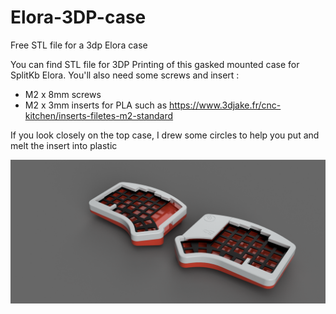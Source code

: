 # Elora-3DP-case
Free STL file for a 3dp Elora case

You can find STL file for 3DP Printing of this gasked mounted case for SplitKb Elora.
You'll also need some screws and insert :
* M2 x 8mm screws
* M2 x 3mm inserts for PLA such as https://www.3djake.fr/cnc-kitchen/inserts-filetes-m2-standard

If you look closely on the top case, I drew some circles to help you put and melt the insert into plastic


![screenshot](img/elora3dpcase.png)